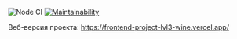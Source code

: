 ![Node CI](https://github.com/gorushkin/frontend-project-lvl3/workflows/Node%20CI/badge.svg) [![Maintainability](https://api.codeclimate.com/v1/badges/966bdc6648732329e152/maintainability)](https://codeclimate.com/github/gorushkin/frontend-project-lvl3/maintainability)

Веб-версия проекта: https://frontend-project-lvl3-wine.vercel.app/